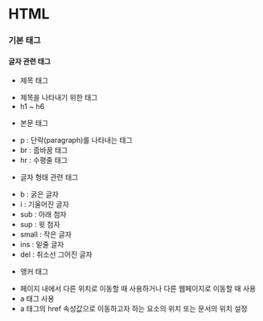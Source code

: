 # HTML

### 기본 태그 ###

#### 글자 관련 태그

* 제목 태그
 - 제목을 나타내기 위한 태그
 - h1 ~ h6

* 본문 태그
 - p : 단락(paragraph)를 나타내는 태그
 - br : 줍바꿈 태그
 - hr : 수평줄 태그

* 글자 형태 관련 태그
 - b : 굵은 글자
 - i : 기울어진 글자
 - sub : 아래 첨자
 - sup : 윗 첨자
 - small : 작은 글자
 - ins : 밑줄 글자
 - del : 취소선 그어진 글자

* 앵커 태그
 - 페이지 내에서 다른 위치로 이동할 때 사용하거나 다른 웹페이지로 이동할 때 사용
 - a 태그 사용
 - a 태그의 href 속성값으로 이동하고자 하는 요소의 위치 또는 문서의 위치 설정